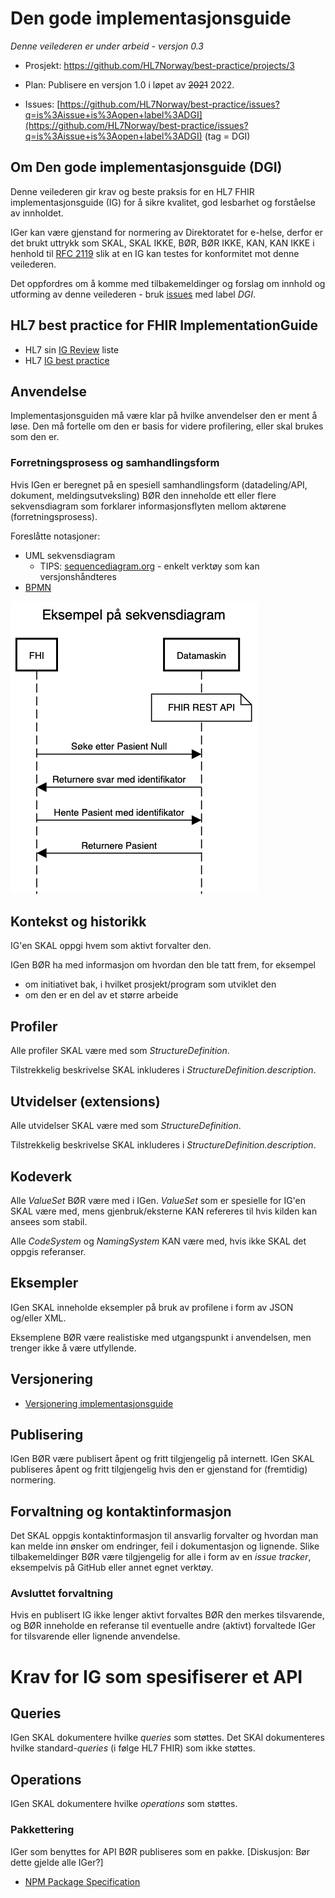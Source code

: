 # Den gode implementasjonsguide

_Denne veilederen er under arbeid - versjon 0.3_

* Prosjekt: [https://github.com/HL7Norway/best-practice/projects/3 ](https://github.com/HL7Norway/best-practice/projects/3)

* Plan: Publisere en versjon 1.0 i løpet av <s>2021</s> 2022.

* Issues: [https://github.com/HL7Norway/best-practice/issues?q=is%3Aissue+is%3Aopen+label%3ADGI](https://github.com/HL7Norway/best-practice/issues?q=is%3Aissue+is%3Aopen+label%3ADGI) (tag = DGI)

## Om Den gode implementasjonsguide (DGI)

Denne veilederen gir krav og beste praksis for en HL7 FHIR implementasjonsguide (IG) for å sikre kvalitet, god lesbarhet og forståelse av innholdet.

IGer kan være gjenstand for normering av Direktoratet for e-helse, derfor er det brukt uttrykk som SKAL, SKAL IKKE, BØR, BØR IKKE, KAN, KAN IKKE i henhold til [RFC 2119](https://www.ietf.org/rfc/rfc2119.txt) slik at en IG kan testes for konformitet mot denne veilederen.

Det oppfordres om å komme med tilbakemeldinger og forslag om innhold og utforming av denne veilederen - bruk [issues](https://github.com/HL7Norway/best-practice/issues) med label _DGI_.

## HL7 best practice for FHIR ImplementationGuide

* HL7 sin [IG Review](https://confluence.hl7.org/display/FHIR/FHIR+IG+Review) liste
* HL7 [IG best practice](https://build.fhir.org/ig/FHIR/ig-guidance/best-practice.html)

## Anvendelse

Implementasjonsguiden må være klar på hvilke anvendelser den er ment å løse. Den må fortelle om den er basis for videre profilering, eller skal brukes som den er.

### Forretningsprosess og samhandlingsform

Hvis IGen er beregnet på en spesiell samhandlingsform (datadeling/API, dokument, meldingsutveksling) BØR den inneholde ett eller flere sekvensdiagram som forklarer informasjonsflyten mellom aktørene (forretningsprosess).

Foreslåtte notasjoner:

* UML sekvensdiagram
  * TIPS: [sequencediagram.org](https://sequencediagram.org) - enkelt verktøy som kan versjonshåndteres
* [BPMN](https://en.wikipedia.org/wiki/Business_Process_Model_and_Notation)

![Eksempel på sekvensdiagram](eksempel-sekvensdiagram.png "Eksempel på sekvensdiagram")

## Kontekst og historikk

IG'en SKAL oppgi hvem som aktivt forvalter den.

IGen BØR ha med informasjon om hvordan den ble tatt frem, for eksempel

- om initiativet bak, i hvilket prosjekt/program som utviklet den
- om den er en del av et større arbeide

## Profiler

Alle profiler SKAL være med som _StructureDefinition_.

Tilstrekkelig beskrivelse SKAL inkluderes i _StructureDefinition.description_.

## Utvidelser (extensions)

Alle utvidelser SKAL være med som _StructureDefinition_.

Tilstrekkelig beskrivelse SKAL inkluderes i _StructureDefinition.description_.

## Kodeverk

Alle _ValueSet_ BØR være med i IGen. _ValueSet_ som er spesielle for IG'en SKAL være med, mens gjenbruk/eksterne KAN refereres til hvis kilden kan ansees som stabil.

Alle _CodeSystem_ og _NamingSystem_ KAN være med, hvis ikke SKAL det oppgis referanser.  

## Eksempler

IGen SKAL inneholde eksempler på bruk av profilene i form av JSON og/eller XML.

Eksemplene BØR være realistiske med utgangspunkt i anvendelsen, men trenger ikke å være utfyllende.

## Versjonering

* [Versjonering implementasjonsguide](../../docs/ig-versioning.md)

## Publisering

IGen BØR være publisert åpent og fritt tilgjengelig på internett.
IGen SKAL publiseres åpent og fritt tilgjengelig hvis den er gjenstand for (fremtidig) normering.

## Forvaltning og kontaktinformasjon

Det SKAL oppgis kontaktinformasjon til ansvarlig forvalter og hvordan man kan melde inn ønsker om endringer, feil i dokumentasjon og lignende. Slike tilbakemeldinger BØR være tilgjengelig for alle i form av en _issue tracker_, eksempelvis på GitHub eller annet egnet verktøy.

### Avsluttet forvaltning

Hvis en publisert IG ikke lenger aktivt forvaltes BØR den merkes tilsvarende, og BØR inneholde en referanse til eventuelle andre (aktivt) forvaltede IGer for tilsvarende eller lignende anvendelse.

# Krav for IG som spesifiserer et API

## Queries

IGen SKAL dokumentere hvilke _queries_ som støttes. Det SKAl dokumenteres hvilke standard-_queries_ (i følge HL7 FHIR) som ikke støttes.

## Operations

IGen SKAL dokumentere hvilke _operations_ som støttes.

### Pakkettering

IGer som benyttes for API BØR publiseres som en pakke.
[Diskusjon: Bør dette gjelde alle IGer?]

* [NPM Package Specification](https://confluence.hl7.org/display/FHIR/NPM+Package+Specification)
